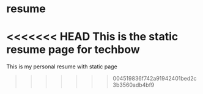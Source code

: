 # resume
<<<<<<< HEAD
This is the static resume page for techbow
=======
This is my personal resume with static page
>>>>>>> 004519836f742a91942401bed2c3b3560adb4bf9
